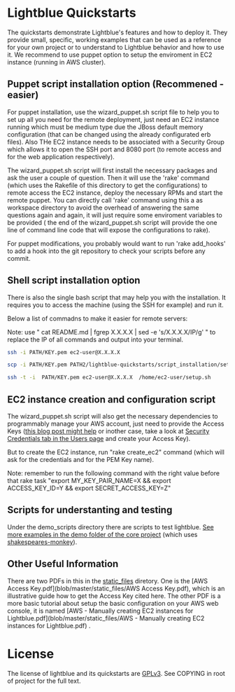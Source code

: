 Lightblue Quickstarts
=====================

The quickstarts demonstrate Lightblue's features and how to deploy it. They provide small, specific, working examples that can be used as a reference for your own project or to understand to Lightblue behavior and how to use it. We recommend to use puppet option to setup the enviroment in EC2 instance (running in AWS cluster).


Puppet script installation option (Recommened - easier)
-------------------------------------------------------

For puppet installation, use the wizard\_puppet.sh script file to help you to set up all you need for the remote deployment, just need an EC2 instance running which must be medium type due the JBoss default memory configuration (that can be changed using the already configurated erb files). Also THe EC2 instance needs to be associated with a Security Group which allows it to open the SSH port and 8080 port (to remote access and for the web application respectively). 

The wizard\_puppet.sh script will first install the necessary packages and ask the user a couple of question. Then it will  use the 'rake' command (which uses the Rakefile of this directory to get the configurations) to remote access the EC2 instance, deploy the necessary RPMs and start the remote puppet. You can directly call 'rake' command using this a as workspace directory to avoid the overhead of answering the same questions again and again, it will just require some enviroment variables to be provided ( the end of the  wizard\_puppet.sh script will provide the one line of command line code that will expose the configurations to rake).

For puppet modifications, you probably would want to run 'rake add\_hooks' to add a hook into the git repository to check your scripts before any commit.


Shell script installation option 
--------------------------------

There is also the single bash script that may help you with the installation. It requires you to access the machine (using the SSH for example) and run it.

Below a list of commadns to make it easier for remote servers:
 
Note: use " cat README.md | fgrep X.X.X.X | sed -e 's/X\.X\.X\.X/IP/g' " to replace the IP of all commands and output into your terminal.

```Bash
ssh -i PATH/KEY.pem ec2-user@X.X.X.X
```
```Bash
scp -i PATH/KEY.pem PATH2/lightblue-quickstarts/script_installation/setup.sh ec2-user@X.X.X.X:/home/ec2-user
```
```Bash
ssh -t -i  PATH/KEY.pem ec2-user@X.X.X.X  /home/ec2-user/setup.sh
```


EC2 instance creation and configuration script
----------------------------------------------

The wizard\_puppet.sh script will also get the necessary dependencies to programmably manage your AWS account, just need to provide the Access Keys ([this blog post might help](http://www.cloudberrylab.com/blog/how-to-find-your-aws-access-key-id-and-secret-access-key-and-register-with-cloudberry-s3-explorer/) or inother case, take a look at [Security Credentials tab in the Users page](https://console.aws.amazon.com/iam/home?#users) and create your Access Key).

But to create the EC2 instance, run "rake create\_ec2" command (which will ask for the credentials and for the PEM Key name).

Note: remember to run the following command with the right value before that rake task "export MY\_KEY\_PAIR\_NAME=X  && export ACCESS\_KEY\_ID=Y  && export SECRET\_ACCESS\_KEY=Z"


Scripts for understanting and testing
-------------------------------------

Under the demo\_scripts directory there are scripts to test lightblue. [See more examples in the demo folder of the core project](https://github.com/lightblue-platform/lightblue/tree/master/docs/demo) (which uses [shakespeares-monkey](https://github.com/lightblue-platform/shakespeares-monkey)).


Other Useful Information
------------------------
There are two PDFs in this in the [static\_files](blob/master/static_files/) diretory. One is the [AWS Access Key.pdf](blob/master/static_files/AWS Access Key.pdf), which is an illustrative guide how to get the Access Key cited here. The other PDF is a more basic tutorial about setup the basic configuration on your AWS web console, it is named [AWS - Manually creating EC2 instances for Lightblue.pdf](blob/master/static_files/AWS - Manually creating EC2 instances for Lightblue.pdf) .


# License

The license of lightblue and its quickstarts are [GPLv3](https://www.gnu.org/licenses/gpl.html).  See COPYING in root of project for the full text.
